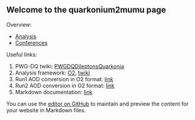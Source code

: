 ## Welcome to the quarkonium2mumu page

Overview:

- [Analysis](pages/Analysis.md)
- [Conferences](pages/Conferences.md)

Useful links:

1. PWG-DQ twiki: [PWGDQDileptonsQuarkonia](https://twiki.cern.ch/twiki/bin/viewauth/ALICE/PWGDQDileptonsQuarkonia)
2. Analysis framework: [O2](https://aliceo2group.github.io/analysis-framework/docs/), [twiki](https://twiki.cern.ch/twiki/bin/viewauth/ALICE/AliceO2DQFramework)
3. Run1 AOD conversion in O2 format: [link](https://docs.google.com/spreadsheets/d/1ZPNsleP-BvMEF8jiwfWp4FspDyWNWRcv_38HYna606A/edit#gid=0)
4. Run2 AOD conversion in O2 format: [link](https://docs.google.com/spreadsheets/d/1RFgOFZNcbLiMQd1_6V5XtW6ckfzjOVlarADQYxLeKWA/edit#gid=0)
5. Markdown documentation: [link](https://www.markdownguide.org/basic-syntax/)

You can use the [editor on GitHub](https://github.com/qq2mumucoord/qq2mumucoord.github.io/edit/main/README.md) to maintain and preview the content for your website in Markdown files.

<!---
Whenever you commit to this repository, GitHub Pages will run [Jekyll](https://jekyllrb.com/) to rebuild the pages in your site, from the content in your Markdown files.
//
For more details see [Get started](https://docs.github.com/en/pages/getting-started-with-github-pages/creating-a-github-pages-site) and [Basic writing and formatting syntax](https://docs.github.com/en/github/writing-on-github/getting-started-with-writing-and-formatting-on-github/basic-writing-and-formatting-syntax)
//
### Jekyll Themes
//
Your Pages site will use the layout and styles from the Jekyll theme you have selected in your [repository settings](https://github.com/qq2mumucoord/qq2mumucoord.github.io/settings/pages). The name of this theme is saved in the Jekyll `_config.yml` configuration file.
//
### Support or Contact
//
Having trouble with Pages? Check out our [documentation](https://docs.github.com/categories/github-pages-basics/) or [contact support](https://support.github.com/contact) and we’ll help you sort it out.
-->
